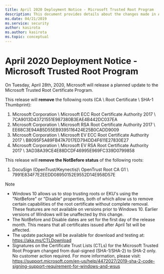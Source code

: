 ```yaml
---
title: April 2020 Deployment Notice - Microsoft Trusted Root Program 
description: This document provides details about the changes made in April 2020 to the root store.
ms.date: 04/21/2019
ms.service: security
author: kasirota
ms.author: kasirota
ms.topic: conceptual
---
```


# April 2020 Deployment Notice - Microsoft Trusted Root Program 

On Tuesday, April 28th, 2020, Microsoft will release a planned update to the Microsoft Trusted Root Certificate Program.

This release will **remove** the following roots (CA \ Root Certificate \ SHA-1 Thumbprint):

1. Microsoft Corporation \\ Microsoft ECC Root Certificate Authority 2017 \\ 7CA9013D43721551E987380B3EAE4B442DC037EA
2. Microsoft Corporation \\ Microsoft RSA Root Certificate Authority 2017 \\ EE68C3E94AB5D55EB9395116424E25B0CADD9009
3. Microsoft Corporation \\ Microsoft EV ECC Root Certificate Authority 2017 \\ B8095F5A89FB47A7017ED794DD4F611E27830E27
4. Microsoft Corporation \\ Microsoft EV RSA Root Certificate Authority 2017 \\ 3AD38A39CE4E88DCDF46995E969FC339D0799858

This release will **remove the NotBefore status** of the following roots: 
1. DocuSign (OpenTrust/Keynectis)\\ OpenTrust Root CA G1 \\ 7991E834F7E2EEDD08950152E9552D14E958D57E



>[!NOTE]
> * Windows 10 allows us to stop trusting roots or EKU's using the "NotBefore" or "Disable" properties, both of which allow us to remove certain capabilities of the root certificate without complete removal. These features are not available on versions prior to Windows 10. Earlier versions of Windows will be unaffected by this change. 
> * The NotBefore and Disable dates are set for the first day of the release month. This means that all certificates issued after April 1st will be affected.  
> * The update package will be available for download and testing at: <https://aka.ms/CTLDownload>
> * Signatures on the Certificate Trust Lists (CTLs) for the Microsoft Trusted Root Program changed from dual-signed (SHA-1/SHA-2) to SHA-2 only. No customer action required. For more information, please visit: <https://support.microsoft.com/en-us/help/4472027/2019-sha-2-code-signing-support-requirement-for-windows-and-wsus> 
